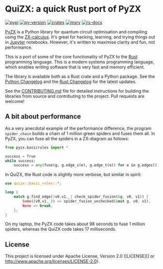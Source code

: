 # QuiZX: a quick Rust port of PyZX

[![pypi][]](https://pypi.org/project/quizx/)
[![py-version][]](https://pypi.org/project/quizx/)
[![crates][]](https://crates.io/crates/quizx)
[![msrv][]](https://github.com/zxlang/quizx)
[![rs-docs][]](https://docs.rs/quizx)

  [pypi]: https://img.shields.io/pypi/v/quizx
  [py-version]: https://img.shields.io/pypi/pyversions/quizx
  [crates]: https://img.shields.io/crates/v/quizx
  [msrv]: https://img.shields.io/crates/msrv/quizx
  [rs-docs]: https://img.shields.io/docsrs/quizx?label=rust%20docs

[PyZX](https://github.com/zxlang/pyzx) is a Python library for quantum circuit optimisation and compiling using the [ZX-calculus](https://zxcalculus.com). It's great for hacking, learning, and trying things out in [Jupyter](https://jupyter.org/) notebooks. However, it's written to maximise clarity and fun, not performance.

This is a port of some of the core functionality of PyZX to the [Rust](https://www.rust-lang.org/) programming language. This is a modern systems programming language, which enables writing software that is very fast and memory efficient.

The library is available both as a Rust crate and a Python package. See the [Python Changelog](https://github.com/zxcalc/quizx/blob/master/pybindings/CHANGELOG.md) and the [Rust Changelog](https://github.com/zxcalc/quizx/blob/master/quizx/CHANGELOG.md) for the latest updates.

See the [CONTRIBUTING.md](https://github.com/zxcalc/quizx/blob/master/CONTRIBUTING.md) file for detailed instructions for building the libraries from source and contributing to the project.
Pull requests are welcome!

## A bit about performance

As a very anecdotal example of the performance difference, the program `spider_chain` builds a chain of 1 million green spiders and fuses them all. In PyZX, you can fuse all the spiders in a ZX-diagram as follows:

```python
from pyzx.basicrules import *

success = True
while success:
    success = any(fuse(g, g.edge_s(e), g.edge_t(e)) for e in g.edges())
```

In QuiZX, the Rust code is slightly more verbose, but similar in spirit:
```rust
use quizx::basic_rules::*;

loop {
    match g.find_edge(|v0,v1,_| check_spider_fusion(&g, v0, v1)) {
        Some((v0,v1,_)) => spider_fusion_unchecked(&mut g, v0, v1),
        None => break,
    };
}
```

On my laptop, the PyZX code takes about 98 seconds to fuse 1 million spiders, whereas the QuiZX code takes 17 milliseconds.

## License

This project is licensed under Apache License, Version 2.0 ([LICENSE][] or http://www.apache.org/licenses/LICENSE-2.0).
